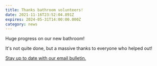 ```yaml
---
title: Thanks bathroom volunteers!
date: 2021-11-16T23:52:04.891Z
expires: 2024-05-31T14:00:00.000Z
category: news
---
```


Huge progress on our new bathroom!

It's not quite done, but a massive thanks to everyone who helped out!

[Stay up to date with our email bulletin.](https://bogongroverchalet.us19.list-manage.com/subscribe?u=4ca3b745e43b54dd2edf5eb5a&id=49c8d3fce2)
